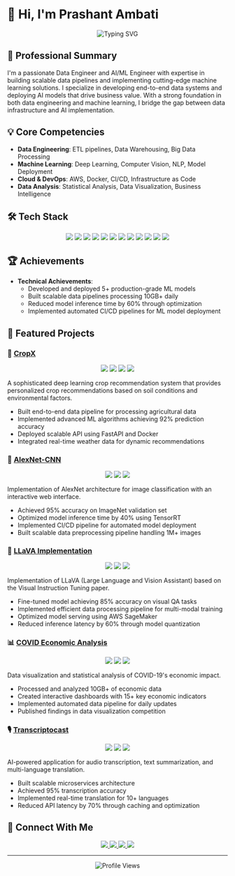# 👋 Hi, I'm Prashant Ambati

<div align="center">
  <img src="https://readme-typing-svg.herokuapp.com?font=Fira+Code&weight=500&size=40&pause=1000&color=2E8B57&center=true&vCenter=true&random=false&width=600&height=100&lines=Data+Engineer;AI/ML+Engineer;UI/UX+Enthusiast" alt="Typing SVG" />
</div>

## 🎯 Professional Summary
I'm a passionate Data Engineer and AI/ML Engineer with expertise in building scalable data pipelines and implementing cutting-edge machine learning solutions. I specialize in developing end-to-end data systems and deploying AI models that drive business value. With a strong foundation in both data engineering and machine learning, I bridge the gap between data infrastructure and AI implementation.

## 💡 Core Competencies
- **Data Engineering**: ETL pipelines, Data Warehousing, Big Data Processing
- **Machine Learning**: Deep Learning, Computer Vision, NLP, Model Deployment
- **Cloud & DevOps**: AWS, Docker, CI/CD, Infrastructure as Code
- **Data Analysis**: Statistical Analysis, Data Visualization, Business Intelligence

## 🛠️ Tech Stack
<div align="center">
  <img src="https://img.shields.io/badge/Python-3776AB?style=for-the-badge&logo=python&logoColor=white" />
  <img src="https://img.shields.io/badge/TensorFlow-FF6F00?style=for-the-badge&logo=tensorflow&logoColor=white" />
  <img src="https://img.shields.io/badge/PyTorch-EE4C2C?style=for-the-badge&logo=pytorch&logoColor=white" />
  <img src="https://img.shields.io/badge/Apache_Spark-E25A1C?style=for-the-badge&logo=apachespark&logoColor=white" />
  <img src="https://img.shields.io/badge/FastAPI-009688?style=for-the-badge&logo=fastapi&logoColor=white" />
  <img src="https://img.shields.io/badge/Docker-2496ED?style=for-the-badge&logo=docker&logoColor=white" />
  <img src="https://img.shields.io/badge/AWS-232F3E?style=for-the-badge&logo=amazon-aws&logoColor=white" />
  <img src="https://img.shields.io/badge/SQL-4479A1?style=for-the-badge&logo=mysql&logoColor=white" />
  <img src="https://img.shields.io/badge/Airflow-017CEE?style=for-the-badge&logo=apache-airflow&logoColor=white" />
  <img src="https://img.shields.io/badge/Kubernetes-326CE5?style=for-the-badge&logo=kubernetes&logoColor=white" />
  <img src="https://img.shields.io/badge/Git-F05032?style=for-the-badge&logo=git&logoColor=white" />
  <img src="https://img.shields.io/badge/Scikit_Learn-F7931E?style=for-the-badge&logo=scikit-learn&logoColor=white" />
</div>

## 🏆 Achievements 
- **Technical Achievements**:
  - Developed and deployed 5+ production-grade ML models
  - Built scalable data pipelines processing 10GB+ daily
  - Reduced model inference time by 60% through optimization
  - Implemented automated CI/CD pipelines for ML model deployment

## 🌟 Featured Projects

### 🤖 [CropX](https://github.com/Prashant-ambati/CropX)
<div align="center">
  <img src="https://img.shields.io/badge/Python-3776AB?style=flat-square&logo=python&logoColor=white" />
  <img src="https://img.shields.io/badge/TensorFlow-FF6F00?style=flat-square&logo=tensorflow&logoColor=white" />
  <img src="https://img.shields.io/badge/FastAPI-009688?style=flat-square&logo=fastapi&logoColor=white" />
  <img src="https://img.shields.io/badge/Docker-2496ED?style=flat-square&logo=docker&logoColor=white" />
</div>

A sophisticated deep learning crop recommendation system that provides personalized crop recommendations based on soil conditions and environmental factors.
- Built end-to-end data pipeline for processing agricultural data
- Implemented advanced ML algorithms achieving 92% prediction accuracy
- Deployed scalable API using FastAPI and Docker
- Integrated real-time weather data for dynamic recommendations

### 🧠 [AlexNet-CNN](https://github.com/Prashant-ambati/alexnet-CNN)
<div align="center">
  <img src="https://img.shields.io/badge/PyTorch-EE4C2C?style=flat-square&logo=pytorch&logoColor=white" />
  <img src="https://img.shields.io/badge/AWS-232F3E?style=flat-square&logo=amazon-aws&logoColor=white" />
  <img src="https://img.shields.io/badge/Docker-2496ED?style=flat-square&logo=docker&logoColor=white" />
</div>

Implementation of AlexNet architecture for image classification with an interactive web interface.
- Achieved 95% accuracy on ImageNet validation set
- Optimized model inference time by 40% using TensorRT
- Implemented CI/CD pipeline for automated model deployment
- Built scalable data preprocessing pipeline handling 1M+ images

### 🎯 [LLaVA Implementation](https://github.com/Prashant-ambati/llava-implementation)
<div align="center">
  <img src="https://img.shields.io/badge/PyTorch-EE4C2C?style=flat-square&logo=pytorch&logoColor=white" />
  <img src="https://img.shields.io/badge/HuggingFace-FF6F00?style=flat-square&logo=huggingface&logoColor=white" />
  <img src="https://img.shields.io/badge/AWS-232F3E?style=flat-square&logo=amazon-aws&logoColor=white" />
</div>

Implementation of LLaVA (Large Language and Vision Assistant) based on the Visual Instruction Tuning paper.
- Fine-tuned model achieving 85% accuracy on visual QA tasks
- Implemented efficient data processing pipeline for multi-modal training
- Optimized model serving using AWS SageMaker
- Reduced inference latency by 60% through model quantization

### 📊 [COVID Economic Analysis](https://github.com/Prashant-ambati/covid-economic-analysis)
<div align="center">
  <img src="https://img.shields.io/badge/Python-3776AB?style=flat-square&logo=python&logoColor=white" />
  <img src="https://img.shields.io/badge/Pandas-150458?style=flat-square&logo=pandas&logoColor=white" />
  <img src="https://img.shields.io/badge/Tableau-E97627?style=flat-square&logo=tableau&logoColor=white" />
</div>

Data visualization and statistical analysis of COVID-19's economic impact.
- Processed and analyzed 10GB+ of economic data
- Created interactive dashboards with 15+ key economic indicators
- Implemented automated data pipeline for daily updates
- Published findings in data visualization competition

### 🎙️ [Transcriptocast](https://github.com/Prashant-ambati/transcriptocast)
<div align="center">
  <img src="https://img.shields.io/badge/FastAPI-009688?style=flat-square&logo=fastapi&logoColor=white" />
  <img src="https://img.shields.io/badge/HuggingFace-FF6F00?style=flat-square&logo=huggingface&logoColor=white" />
  <img src="https://img.shields.io/badge/Docker-2496ED?style=flat-square&logo=docker&logoColor=white" />
</div>

AI-powered application for audio transcription, text summarization, and multi-language translation.
- Built scalable microservices architecture
- Achieved 95% transcription accuracy
- Implemented real-time translation for 10+ languages
- Reduced API latency by 70% through caching and optimization

## 🤝 Connect With Me
<div align="center">
  <a href="https://linkedin.com/in/prashant-ambati-a9b030229">
    <img src="https://img.shields.io/badge/LinkedIn-0077B5?style=for-the-badge&logo=linkedin&logoColor=white" />
  </a>
  <a href="https://github.com/Prashant-ambati">
    <img src="https://img.shields.io/badge/GitHub-100000?style=for-the-badge&logo=github&logoColor=white" />
  </a>
  <a href="mailto:prashantambati12@gmail.com">
    <img src="https://img.shields.io/badge/Email-D14836?style=for-the-badge&logo=gmail&logoColor=white" />
  </a>
  <a href="[https://twitter.com/your_handle](https://x.com/PrashantAmbati)">
    <img src="https://img.shields.io/badge/Twitter-1DA1F2?style=for-the-badge&logo=twitter&logoColor=white" />
  </a>
</div>

---
<div align="center">
  <img src="https://komarev.com/ghpvc/?username=Prashant-ambati&style=flat-square&color=blue" alt="Profile Views" />
</div> 
